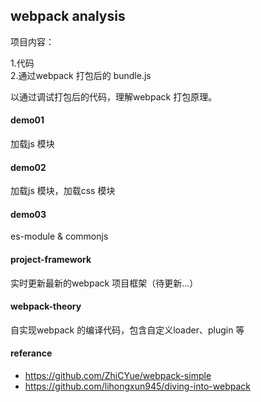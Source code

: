 ## webpack analysis

项目内容：

1.代码<br/>
2.通过webpack 打包后的 bundle.js

以通过调试打包后的代码，理解webpack 打包原理。

#### demo01
加载js 模块

#### demo02
加载js 模块，加载css 模块

#### demo03
es-module & commonjs

#### project-framework
实时更新最新的webpack 项目框架（待更新...）

#### webpack-theory
自实现webpack 的编译代码，包含自定义loader、plugin 等

#### referance
- https://github.com/ZhiCYue/webpack-simple
- https://github.com/lihongxun945/diving-into-webpack

